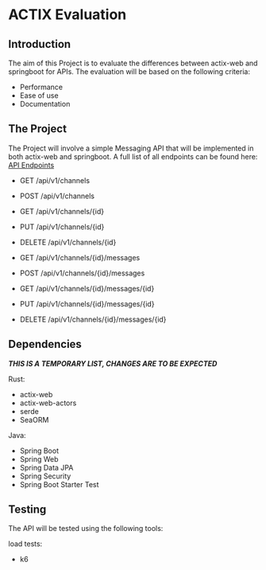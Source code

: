 # ACTIX Evaluation

## Introduction
The aim of this Project is to evaluate the differences between actix-web and springboot for APIs.
The evaluation will be based on the following criteria:

- Performance
- Ease of use
- Documentation

## The Project

The Project will involve a simple Messaging API that will be implemented in both actix-web and springboot. 
A full list of all endpoints can be found here: [API Endpoints](./api/endpoints)

- GET /api/v1/channels
- POST /api/v1/channels
- GET /api/v1/channels/{id}
- PUT /api/v1/channels/{id}
- DELETE /api/v1/channels/{id}

- GET /api/v1/channels/{id}/messages
- POST /api/v1/channels/{id}/messages
- GET /api/v1/channels/{id}/messages/{id}
- PUT /api/v1/channels/{id}/messages/{id}
- DELETE /api/v1/channels/{id}/messages/{id}

## Dependencies

***THIS IS A TEMPORARY LIST, CHANGES ARE TO BE EXPECTED***

Rust:
- actix-web
- actix-web-actors
- serde
- SeaORM

Java:
- Spring Boot
- Spring Web
- Spring Data JPA
- Spring Security
- Spring Boot Starter Test

## Testing

The API will be tested using the following tools:

load tests:
- k6 
